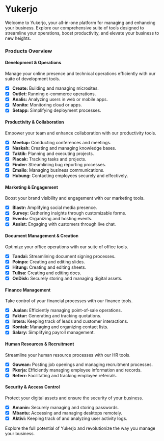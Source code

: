 # Yukerjo
Welcome to Yukerjo, your all-in-one platform for managing and enhancing your business. Explore our comprehensive suite of tools designed to streamline your operations, boost productivity, and elevate your business to new heights.

### Products Overview
#### Development & Operations
Manage your online presence and technical operations efficiently with our suite of development tools.
- [x] **Create:** Building and managing microsites.
- [x] **Outlet:** Running e-commerce operations.
- [x] **Analis:** Analyzing users in web or mobile apps.
- [x] **Monito:** Monitoring cloud or apps.
- [x] **Setapp:** Simplifying deployment processes.

#### Productivity & Collaboration
Empower your team and enhance collaboration with our productivity tools.
- [x] **Meetup:** Conducting conferences and meetings.
- [x] **Naskah:** Creating and managing knowledge bases.
- [x] **Taktik:** Planning and executing projects.
- [x] **Placak:** Tracking tasks and projects.
- [x] **Finder:** Streamlining bug reporting processes.
- [x] **Emailo:** Managing business communications.
- [x] **Hubung:** Contacting employees securely and effectively.

#### Marketing & Engagement
Boost your brand visibility and engagement with our marketing tools.
- [x] **Blastr:** Amplifying social media presence.
- [x] **Survey:** Gathering insights through customizable forms.
- [x] **Events:** Organizing and hosting events.
- [x] **Assist:** Engaging with customers through live chat.

#### Document Management & Creation
Optimize your office operations with our suite of office tools.
- [x] **Tandai:** Streamlining document signing processes.
- [x] **Poinpo:** Creating and editing slides.
- [x] **Hitung:** Creating and editing sheets.
- [x] **Tulisa:** Creating and editing docs.
- [x] **OnDisk:** Securely storing and managing digital assets.

#### Finance Management
Take control of your financial processes with our finance tools.
- [x] **Jualan:** Efficiently managing point-of-sale operations.
- [x] **Faktur:** Generating and tracking quotations.
- [x] **Intera:** Keeping track of leads and customer interactions.
- [x] **Kontak:** Managing and organizing contact lists.
- [x] **Salary:** Simplifying payroll management.

#### Human Resources & Recruitment
Streamline your human resource processes with our HR tools.
- [x] **Gawean:** Posting job openings and managing recruitment processes.
- [x] **Pkerja:** Efficiently managing employee information and records.
- [x] **Referr:** Facilitating and tracking employee referrals.

#### Security & Access Control
Protect your digital assets and ensure the security of your business.
- [x] **Amanin:** Securely managing and storing passwords.
- [x] **Mbantu:** Accessing and managing desktops remotely.
- [x] **Aktivi:** Keeping track of and analyzing user activity logs.

Explore the full potential of Yukerjo and revolutionize the way you manage your business.
